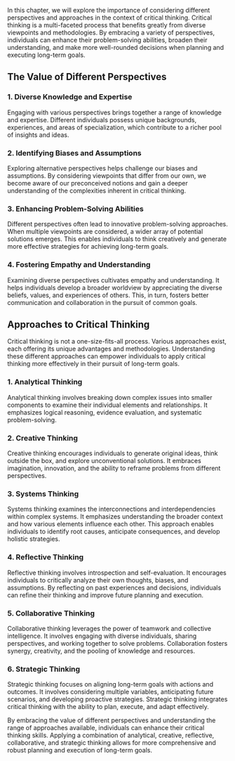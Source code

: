 
In this chapter, we will explore the importance of considering different perspectives and approaches in the context of critical thinking. Critical thinking is a multi-faceted process that benefits greatly from diverse viewpoints and methodologies. By embracing a variety of perspectives, individuals can enhance their problem-solving abilities, broaden their understanding, and make more well-rounded decisions when planning and executing long-term goals.

The Value of Different Perspectives
-----------------------------------

### 1. Diverse Knowledge and Expertise

Engaging with various perspectives brings together a range of knowledge and expertise. Different individuals possess unique backgrounds, experiences, and areas of specialization, which contribute to a richer pool of insights and ideas.

### 2. Identifying Biases and Assumptions

Exploring alternative perspectives helps challenge our biases and assumptions. By considering viewpoints that differ from our own, we become aware of our preconceived notions and gain a deeper understanding of the complexities inherent in critical thinking.

### 3. Enhancing Problem-Solving Abilities

Different perspectives often lead to innovative problem-solving approaches. When multiple viewpoints are considered, a wider array of potential solutions emerges. This enables individuals to think creatively and generate more effective strategies for achieving long-term goals.

### 4. Fostering Empathy and Understanding

Examining diverse perspectives cultivates empathy and understanding. It helps individuals develop a broader worldview by appreciating the diverse beliefs, values, and experiences of others. This, in turn, fosters better communication and collaboration in the pursuit of common goals.

Approaches to Critical Thinking
-------------------------------

Critical thinking is not a one-size-fits-all process. Various approaches exist, each offering its unique advantages and methodologies. Understanding these different approaches can empower individuals to apply critical thinking more effectively in their pursuit of long-term goals.

### 1. Analytical Thinking

Analytical thinking involves breaking down complex issues into smaller components to examine their individual elements and relationships. It emphasizes logical reasoning, evidence evaluation, and systematic problem-solving.

### 2. Creative Thinking

Creative thinking encourages individuals to generate original ideas, think outside the box, and explore unconventional solutions. It embraces imagination, innovation, and the ability to reframe problems from different perspectives.

### 3. Systems Thinking

Systems thinking examines the interconnections and interdependencies within complex systems. It emphasizes understanding the broader context and how various elements influence each other. This approach enables individuals to identify root causes, anticipate consequences, and develop holistic strategies.

### 4. Reflective Thinking

Reflective thinking involves introspection and self-evaluation. It encourages individuals to critically analyze their own thoughts, biases, and assumptions. By reflecting on past experiences and decisions, individuals can refine their thinking and improve future planning and execution.

### 5. Collaborative Thinking

Collaborative thinking leverages the power of teamwork and collective intelligence. It involves engaging with diverse individuals, sharing perspectives, and working together to solve problems. Collaboration fosters synergy, creativity, and the pooling of knowledge and resources.

### 6. Strategic Thinking

Strategic thinking focuses on aligning long-term goals with actions and outcomes. It involves considering multiple variables, anticipating future scenarios, and developing proactive strategies. Strategic thinking integrates critical thinking with the ability to plan, execute, and adapt effectively.

By embracing the value of different perspectives and understanding the range of approaches available, individuals can enhance their critical thinking skills. Applying a combination of analytical, creative, reflective, collaborative, and strategic thinking allows for more comprehensive and robust planning and execution of long-term goals.

